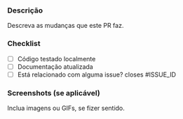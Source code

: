 ### Descrição

Descreva as mudanças que este PR faz.

### Checklist

- [ ] Código testado localmente
- [ ] Documentação atualizada
- [ ] Está relacionado com alguma issue? closes #ISSUE_ID

### Screenshots (se aplicável)

Inclua imagens ou GIFs, se fizer sentido.
